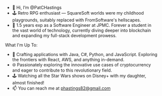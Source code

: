 - 👋 Hi, I’m @PatCHastings
- 🕹️ Retro RPG enthusiast — SquareSoft worlds were my childhood playgrounds, suitably replaced with FromSoftware's hellscapes.
- 🌱 1.5 years exp as a Software Engineer at JPMC. Forever a student in the vast world of technology, currently diving deeper into blockchain and expanding my full-stack development prowess.
  
What I'm Up To:

- 🔭 Crafting applications with Java, C#, Python, and JavaScript. Exploring the frontiers with React, AWS, and anything in-demand.  
- 🌐 Passionately exploring the innovative use cases of cryptocurrency and eager to contribute to this revolutionary field.
- 🕹️ Watching all the Star Wars shows on Disney+ with my daughter, almost finished!
- 📫 You can reach me at phastings82@gmail.com

<!---
PatCHastings/PatCHastings is a ✨ special ✨ repository because its `README.md` (this file) appears on your GitHub profile.
You can click the Preview link to take a look at your changes.
--->
